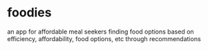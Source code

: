 # foodies
an app for affordable meal seekers finding food options based on efficiency, affordability, food options, etc through recommendations
